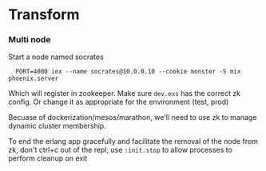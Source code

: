 # Transform

### Multi node

Start a node named socrates
```
  PORT=4000 iex --name socrates@10.0.0.10 --cookie monster -S mix phoenix.server
```
Which will register in zookeeper. Make sure `dev.exs` has the correct zk config. Or change it as appropriate for the environment (test, prod)

Becuase of dockerization/mesos/marathon, we'll need to use zk to manage dynamic cluster membership.

To end the erlang app gracefully and facilitate the removal of the node from zk, don't ctrl+c out of the repl, use `:init.stop` to allow processes to perform cleanup on exit

